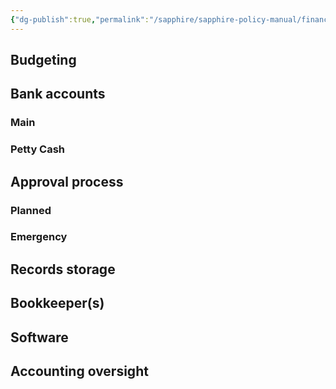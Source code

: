 ```yaml
---
{"dg-publish":true,"permalink":"/sapphire/sapphire-policy-manual/financial-policies/"}
---
```


## Budgeting
## Bank accounts
### Main
### Petty Cash

## Approval process
### Planned
### Emergency

## Records storage

## Bookkeeper(s)

## Software
## Accounting oversight
